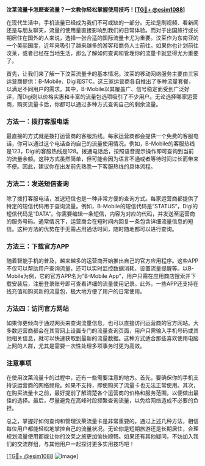 **汶莱流量卡怎麽查流量？一文教你轻松掌握使用技巧！[[TG💪+ @esim1088](https://t.me/s/esim1088)]**

在现代生活中，手机流量已经成为我们不可或缺的一部分。无论是刷视频、看新闻还是与朋友聊天，流量的使用量直接影响到我们的日常体验。而对于出国旅行或长期居住在国外的人来说，选择一张合适的国际流量卡尤为重要。汶莱作为东南亚的一个美丽国度，近年来吸引了越来越多的游客和商务人士前往。如果你也计划前往汶莱，或者已经在当地生活，那么了解如何查询和管理你的流量卡就显得尤为重要了。

首先，让我们来了解一下汶莱流量卡的基本情况。汶莱的移动网络服务主要由三家运营商提供：B-Mobile、Digi和STC。这三家运营商各自推出了多种流量套餐，以满足不同用户的需求。其中，B-Mobile以其覆盖广、信号稳定而受到广泛好评，而Digi则以价格实惠和丰富的流量包选项吸引了不少用户。无论选择哪家运营商，购买流量卡后，你都可以通过多种方式查询自己的剩余流量。

### 方法一：拨打客服电话

最直接的方式就是拨打运营商的客服热线。每家运营商都会提供一个免费的客服电话，你可以通过这个电话查询自己的流量使用情况。例如，B-Mobile的客服热线是123，Digi的客服热线是128。拨通电话后，按照语音提示操作即可查询到当前的流量余额。这种方式虽然简单，但可能会因为语言不通或者等待时间过长而带来不便。因此，建议你在出发前先熟悉一下客服热线的具体流程。

### 方法二：发送短信查询

除了拨打客服电话，发送短信也是一种非常方便的查询方式。每家运营商都提供了特定的短信代码用于查询流量。例如，B-Mobile的短信代码是“STATUS”，Digi的短信代码是“DATA”。你需要编辑一条短信，内容为对应的代码，并发送至运营商的服务号码。通常情况下，运营商会在短时间内回复一条包含详细流量信息的短信。这种方法的优势在于无需占用通话时间，随时随地都可以进行查询。

### 方法三：下载官方APP

随着智能手机的普及，越来越多的运营商开始推出自己的官方应用程序。这些APP不仅可以帮助用户查询流量，还可以实时监控数据消耗、设置流量提醒等。以B-Mobile为例，它的官方APP名为“B-Mobile App”，用户只需在应用商店搜索并下载安装后，注册登录账号即可查看详细的流量使用记录。此外，一些APP还支持在线充值和购买新的流量包，极大地方便了用户的日常使用。

### 方法四：访问官方网站

如果你更倾向于通过网页来查询流量信息，也可以直接访问运营商的官方网站。大多数运营商都会在其官网上设置专门的流量查询页面，用户只需输入手机号码或其他相关信息，就可以快速获取到最新的流量数据。这种方式适合那些喜欢使用电脑上网的人群，尤其是需要一次性处理多项事务时更为高效。

### 注意事项

在使用汶莱流量卡的过程中，还有一些需要注意的地方。首先，要确保你的手机支持该运营商的网络频段。如果不支持，即使购买了流量卡也无法正常使用。其次，在购买流量卡之前，最好提前了解清楚各个运营商的价格和服务范围，以便做出最佳的选择。最后，尽量避免在高峰时段频繁查询流量，以免给网络造成不必要的负担。

总之，掌握好如何查询和管理汶莱流量卡是非常重要的。通过上述几种方法，相信每位用户都能轻松地掌控自己的流量状况。无论你是短期旅游还是长期居住，合理规划流量使用都能让你的汶莱之旅更加愉快顺畅。如果还有其他疑问，不妨加入我们的交流群组，与其他用户一起探讨更多实用技巧吧！

[[TG💪+ @esim1088](https://t.me/s/esim1088) ![Image](https://i.postimg.cc/4NQfJmqS/Snipaste-2025-05-13-00-14-12.png)]